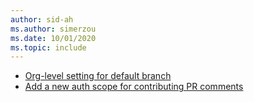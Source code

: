 ```yaml
---
author: sid-ah
ms.author: simerzou
ms.date: 10/01/2020
ms.topic: include
---
```


- [Org-level setting for default branch](#org-level-setting-for-default-branch)
- [Add a new auth scope for contributing PR comments](#add-a-new-auth-scope-for-contributing-pr-comments)
